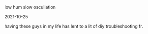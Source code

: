 low hum slow oscullation

2021-10-25  

having these guys in my life has lent to a lit of diy troubleshooting fr.  

